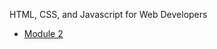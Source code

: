 HTML, CSS, and Javascript for Web Developers

* [Module 2](https://beater7.github.io/module-2/index.html)
